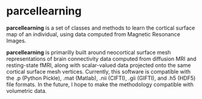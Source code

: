 # parcellearning

**parcellearning** is a set of classes and methods to learn the cortical surface map of an individual, using data computed from Magnetic Resonance Images.

**parcellearning** is primarilly built around neocortical surface mesh representations of brain connectivity data computed from diffusion MRI and resting-state fMRI, along with scalar-valued data projected onto the same cortical surface mesh vertices.  Currently, this software is compatible with the .p (Python Pickle), .mat (Matlab), .nii (CIFTI), .gii (GIFTI), and .h5 (HDF5) file formats.  In the future, I hope to make the methodology compatible with volumetric data.

